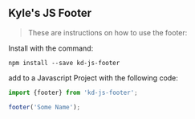 ## Kyle's JS Footer

> These are instructions on how to use the footer: 

Install with the command: 

```
npm install --save kd-js-footer
```

add to a Javascript Project with the following code:

```javascript
import {footer} from 'kd-js-footer';

footer('Some Name');
```


